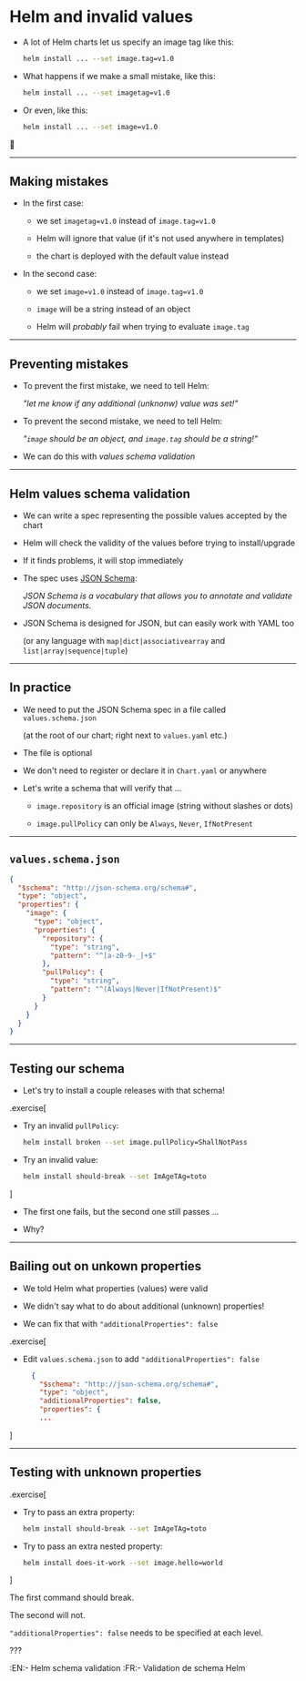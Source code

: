 # Helm and invalid values

- A lot of Helm charts let us specify an image tag like this:
  ```bash
  helm install ... --set image.tag=v1.0
  ```

- What happens if we make a small mistake, like this:
  ```bash
  helm install ... --set imagetag=v1.0
  ```

- Or even, like this:
  ```bash
  helm install ... --set image=v1.0
  ```

🤔

---

## Making mistakes

- In the first case:

  - we set `imagetag=v1.0` instead of `image.tag=v1.0`

  - Helm will ignore that value (if it's not used anywhere in templates)

  - the chart is deployed with the default value instead

- In the second case:

  - we set `image=v1.0` instead of `image.tag=v1.0`

  - `image` will be a string instead of an object

  - Helm will *probably* fail when trying to evaluate `image.tag`

---

## Preventing mistakes

- To prevent the first mistake, we need to tell Helm:

  *"let me know if any additional (unknonw) value was set!"*

- To prevent the second mistake, we need to tell Helm:

  *"`image` should be an object, and `image.tag` should be a string!"*

- We can do this with *values schema validation*

---

## Helm values schema validation

- We can write a spec representing the possible values accepted by the chart

- Helm will check the validity of the values before trying to install/upgrade

- If it finds problems, it will stop immediately

- The spec uses [JSON Schema](https://json-schema.org/):

  *JSON Schema is a vocabulary that allows you to annotate and validate JSON documents.*

- JSON Schema is designed for JSON, but can easily work with YAML too

  (or any language with `map|dict|associativearray` and `list|array|sequence|tuple`)

---

## In practice

- We need to put the JSON Schema spec in a file called `values.schema.json`

  (at the root of our chart; right next to `values.yaml` etc.)

- The file is optional

- We don't need to register or declare it in `Chart.yaml` or anywhere

- Let's write a schema that will verify that ...

  - `image.repository` is an official image (string without slashes or dots)

  - `image.pullPolicy` can only be `Always`, `Never`, `IfNotPresent`

---

## `values.schema.json`

```json
{
  "$schema": "http://json-schema.org/schema#",
  "type": "object",
  "properties": {
    "image": {
      "type": "object",
      "properties": {
        "repository": {
          "type": "string",
          "pattern": "^[a-z0-9-_]+$"
        },
        "pullPolicy": {
          "type": "string",
          "pattern": "^(Always|Never|IfNotPresent)$"
        }
      } 
    } 
  } 
}
```

---

## Testing our schema

- Let's try to install a couple releases with that schema!

.exercise[

- Try an invalid `pullPolicy`:
  ```bash
  helm install broken --set image.pullPolicy=ShallNotPass
  ```

- Try an invalid value:
  ```bash
  helm install should-break --set ImAgeTAg=toto
  ```

]

- The first one fails, but the second one still passes ...

- Why?

---

## Bailing out on unkown properties

- We told Helm what properties (values) were valid

- We didn't say what to do about additional (unknown) properties!

- We can fix that with `"additionalProperties": false`

.exercise[

- Edit `values.schema.json` to add `"additionalProperties": false`
  ```json
    {
      "$schema": "http://json-schema.org/schema#",
      "type": "object",
      "additionalProperties": false,
      "properties": {
      ...
  ```

]

---

## Testing with unknown properties

.exercise[

- Try to pass an extra property:
  ```bash
  helm install should-break --set ImAgeTAg=toto
  ```

- Try to pass an extra nested property:
  ```bash
  helm install does-it-work --set image.hello=world
  ```

]

The first command should break.

The second will not.

`"additionalProperties": false` needs to be specified at each level.

???

:EN:- Helm schema validation
:FR:- Validation de schema Helm
